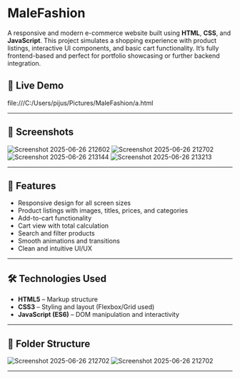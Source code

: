# MaleFashion

A responsive and modern e-commerce website built using **HTML**, **CSS**, and **JavaScript**. This project simulates a shopping experience with product listings, interactive UI components, and basic cart functionality. It’s fully frontend-based and perfect for portfolio showcasing or further backend integration.

## 🔗 Live Demo

file:///C:/Users/pijus/Pictures/MaleFashion/a.html

---

## 📸 Screenshots

![Screenshot 2025-06-26 212602](https://github.com/user-attachments/assets/7d38f0d6-3993-4d59-9b27-7f345140af63)
![Screenshot 2025-06-26 212702](https://github.com/user-attachments/assets/3a276b8e-166b-44ab-ab09-47a6201146f1)
![Screenshot 2025-06-26 213144](https://github.com/user-attachments/assets/5816166d-3a17-4e96-8442-9fbaa8ef5e92)
![Screenshot 2025-06-26 213213](https://github.com/user-attachments/assets/089d7946-2ff6-4511-8cf2-9f03b22bff6d)


---

## 🚀 Features

- Responsive design for all screen sizes
- Product listings with images, titles, prices, and categories
- Add-to-cart functionality
- Cart view with total calculation
- Search and filter products
- Smooth animations and transitions
- Clean and intuitive UI/UX

---

## 🛠️ Technologies Used

- **HTML5** – Markup structure
- **CSS3** – Styling and layout (Flexbox/Grid used)
- **JavaScript (ES6)** – DOM manipulation and interactivity

---

## 📁 Folder Structure


![Screenshot 2025-06-26 212702](https://github.com/user-attachments/assets/2c88a1ba-717d-41fc-842e-f0b23148de0b)
![Screenshot 2025-06-26 212702](https://github.com/user-attachments/assets/2c88a1ba-717d-41fc-842e-f0b23148de0b)


---






